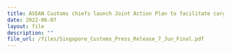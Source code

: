 ```yaml
---
title: ASEAN Customs chiefs launch Joint Action Plan to facilitate cargo clearance
date: 2022-06-07
layout: file
description: ""
file_url: /files/Singapore_Customs_Press_Release_7_Jun_Final.pdf
---
```

